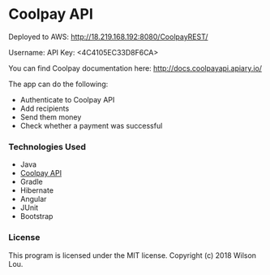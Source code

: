 # Coolpay API

Deployed to AWS: http://18.219.168.192:8080/CoolpayREST/

Username: <WilsonL>
API Key: <4C4105EC33D8F6CA>

You can find Coolpay documentation here: http://docs.coolpayapi.apiary.io/

The app can do the following:

- Authenticate to Coolpay API
- Add recipients
- Send them money
- Check whether a payment was successful

### Technologies Used
- Java
- [Coolpay API](https://coolpayapi.docs.apiary.io/)
- Gradle
- Hibernate
- Angular
- JUnit
- Bootstrap

### License
This program is licensed under the MIT license.
Copyright (c) 2018 Wilson Lou.
